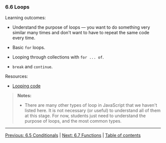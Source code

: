 ### 6.6 Loops

Learning outcomes:

- Understand the purpose of loops — you want to do something very similar many times and don't want to have to repeat the same code every time.

- Basic `for` loops.

- Looping through collections with `for ... of`.

- `break` and `continue`.

Resources:

- [Looping code](https://developer.mozilla.org/docs/Learn/JavaScript/Building_blocks/Looping_code)

> **Notes:**
>
> - There are many other types of loop in JavaScript that we haven't listed here. It is not necessary (or useful) to understand all of them at this stage. For now, students just need to understand the purpose of loops, and the most common types.

---

[Previous: 6.5 Conditionals](/curriculum/2-core/3-scripting/6-05-conditionals.md) | [Next: 6.7 Functions](/curriculum/2-core/3-scripting/6-07-functions.md) | [Table of contents](/TOC.md)
